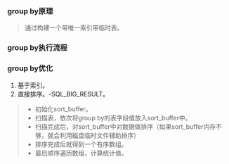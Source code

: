 ### group by原理  
> 通过构建一个带唯一索引带临时表。

### group by执行流程  


### group by优化  
1. 基于索引。  
2. 直接排序。-SQL_BIG_RESULT。
> - 初始化sort_buffer。 
> - 扫描表，依次将group by的表字段值放入sort_buffer中。  
> - 扫描完成后，对sort_buffer中对数据做排序（如果sort_buffer内存不够，就会利用磁盘临时文件辅助排序）  
> - 排序完成后就得到一个有序数组。
> - 最后顺序遍历数组，计算统计值。